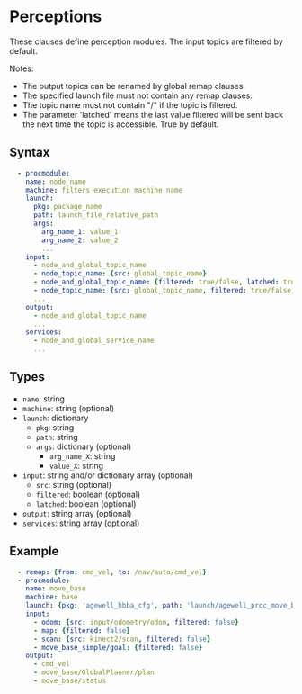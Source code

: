 # Perceptions
These clauses define perception modules. The input topics are filtered by default.

Notes:
- The output topics can be renamed by global remap clauses.
- The specified launch file must not contain any remap clauses.
- The topic name must not contain "/" if the topic is filtered.
- The parameter 'latched' means the last value filtered will be sent back the next time the topic is accessible. True by default.

## Syntax
```yaml
  - procmodule:
    name: node_name
    machine: filters_execution_machine_name
    launch:
      pkg: package_name
      path: launch_file_relative_path
      args:
        arg_name_1: value_1
        arg_name_2: value_2
        ...
    input:
      - node_and_global_topic_name
      - node_topic_name: {src: global_topic_name}
      - node_and_global_topic_name: {filtered: true/false, latched: true/false }
      - node_topic_name: {src: global_topic_name, filtered: true/false, latched: true/false}
      ...
    output:
      - node_and_global_topic_name
      ...
    services:
      - node_and_global_service_name
      ...
```

## Types
- `name`: string
- `machine`: string (optional)
- `launch`: dictionary
  - `pkg`: string
  - `path`: string
  - `args`: dictionary (optional)
    - `arg_name_X`: string
    - `value_X`: string
- `input`: string and/or dictionary array (optional)
  - `src`: string (optional)
  - `filtered`: boolean (optional)
  - `latched`: boolean (optional)
- `output`: string array (optional)
- `services`: string array (optional)

## Example
```yaml
  - remap: {from: cmd_vel, to: /nav/auto/cmd_vel}
  - procmodule:
    name: move_base
    machine: base
    launch: {pkg: 'agewell_hbba_cfg', path: 'launch/agewell_proc_move_base.launch'}
    input: 
      - odom: {src: input/odometry/odom, filtered: false}
      - map: {filtered: false}
      - scan: {src: kinect2/scan, filtered: false}
      - move_base_simple/goal: {filtered: false}
    output:
      - cmd_vel
      - move_base/GlobalPlanner/plan
      - move_base/status
```
